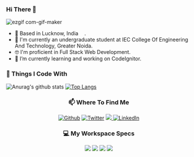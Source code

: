 ### Hi There 👋

<!-- <h3>Hey, nice to see you.</h3> -->

![ezgif com-gif-maker](https://user-images.githubusercontent.com/54449601/100186169-7f311180-2f0b-11eb-8abc-316061eb9678.gif)


- 📍 Based in Lucknow, India <img src="https://github.com/chitrank0614/chitrank0614/blob/master/images/india.svg" width="13"/>.
- 🏢 I'm currently an undergraduate student at IEC College Of Engineering And Technology, Greater Noida.
- 🤓 I'm proficient in Full Stack Web Development.
- 🌱 I’m currently learning and working on CodeIgnitor.

<h3>🔧 Things I Code With</h3>



![Anurag's github stats](https://github-readme-stats.vercel.app/api?username=siddharthsonii&show_icons=true&hide=issues)
[![Top Langs](https://github-readme-stats.vercel.app/api/top-langs/?username=siddharthsonii&layout=compact)](https://github.com/anuraghazra/github-readme-stats)

<h3 align='center'>📫 Where To Find Me</h3>
<p align='center'>
  <a href="https://github.com/siddharthsonii" target="_blank"><img alt="Github" src="https://img.shields.io/badge/GitHub-%2312100E.svg?&style=for-the-badge&logo=Github&logoColor=white" /></a> 
  <a href="https://twitter.com/siddharthsonii" target="_blank"><img alt="Twitter" src="https://img.shields.io/badge/twitter-%231DA1F2.svg?&style=for-the-badge&logo=twitter&logoColor=white" /></a>
    <a href="https://instagram.com/siddharthsonii">
    <img src="https://img.shields.io/badge/instagram-%23E4405F.svg?&style=for-the-badge&logo=instagram&logoColor=white" />        
  </a>
  <a href="https://www.linkedin.com/in/siddharth-soni-b1ab99147" target="_blank"><img alt="LinkedIn" src="https://img.shields.io/badge/linkedin-%230077B5.svg?&style=for-the-badge&logo=linkedin&logoColor=white" /></a> 
</p>
<h3 align='center'>💻 My Workspace Specs</h3>
<p align='center'>
  <img src="https://img.shields.io/badge/OS-Windows_10-informational?style=for-the-badge&logo=windows&logoColor=white" />
  <img src="https://img.shields.io/badge/intel-core%20i5%208th-%230071C5.svg?&style=for-the-badge&logo=intel&logoColor=white" />
  <img src="https://img.shields.io/badge/RAM-8GB-%230071C5.svg?&style=for-the-badge&logo=ram&logoColor=white" />
  <img src="https://img.shields.io/badge/nvidia-gtx%201050%20ti-%2376B900.svg?&style=for-the-badge&logo=nvidia&logoColor=white" />
</p>


